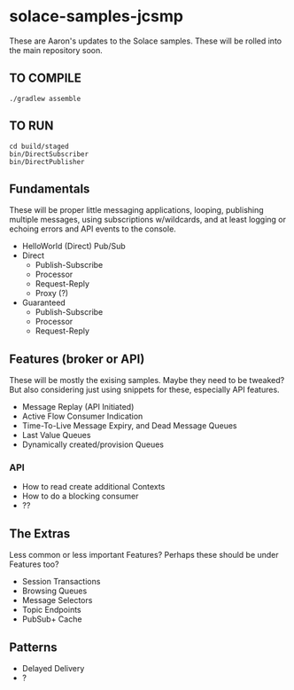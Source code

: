 # solace-samples-jcsmp

These are Aaron's updates to the Solace samples. These will be rolled into the main repository soon.

## TO COMPILE
```
./gradlew assemble
```

## TO RUN
```
cd build/staged
bin/DirectSubscriber
bin/DirectPublisher
```

## Fundamentals
These will be proper little messaging applications, looping, publishing multiple messages, using subscriptions w/wildcards, and at least logging or echoing errors and API events to the console.
 - HelloWorld (Direct) Pub/Sub
 - Direct
    - Publish-Subscribe
    - Processor
    - Request-Reply
    - Proxy (?)
 - Guaranteed
    - Publish-Subscribe
    - Processor
    - Request-Reply


## Features (broker or API)

These will be mostly the exising samples. Maybe they need to be tweaked? But also considering just using snippets for these, especially API features.

 - Message Replay (API Initiated)
 - Active Flow Consumer Indication
 - Time-To-Live Message Expiry, and Dead Message Queues
 - Last Value Queues
 - Dynamically created/provision Queues

### API
 - How to read create additional Contexts
 - How to do a blocking consumer
 - ?? 

## The Extras

Less common or less important Features?  Perhaps these should be under Features too?

 - Session Transactions
 - Browsing Queues
 - Message Selectors
 - Topic Endpoints
 - PubSub+ Cache

## Patterns

 - Delayed Delivery
 - ?
